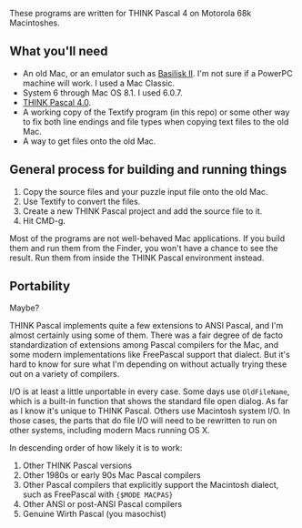 These programs are written for THINK Pascal 4 on Motorola 68k Macintoshes.

## What you'll need

* An old Mac, or an emulator such as [Basilisk II](https://www.emaculation.com/doku.php/basilisk_ii).
  I'm not sure if a PowerPC machine will work. I used a Mac Classic.
* System 6 through Mac OS 8.1. I used 6.0.7.
* [THINK Pascal 4.0](https://www.macintoshrepository.org/1758-symantec-think-pascal-4-0).
* A working copy of the Textify program (in this repo) or some other way to
   fix both line endings and file types when copying text files to the old Mac.
* A way to get files onto the old Mac.

## General process for building and running things

1. Copy the source files and your puzzle input file onto the old Mac.
2. Use Textify to convert the files.
3. Create a new THINK Pascal project and add the source file to it.
4. Hit CMD-g.

Most of the programs are not well-behaved Mac applications. If you build them
and run them from the Finder, you won't have a chance to see the result. Run
them from inside the THINK Pascal environment instead.

## Portability

Maybe?

THINK Pascal implements quite a few extensions to ANSI Pascal, and I'm almost
certainly using some of them. There was a fair degree of de facto
standardization of extensions among Pascal compilers for the Mac, and some
modern implementations like FreePascal support that dialect. But it's hard to
know for sure what I'm depending on without actually trying these out on a 
variety of compilers.

I/O is at least a little unportable in every case. Some days use `OldFileName`,
which is a built-in function that shows the standard file open dialog. As far
as I know it's unique to THINK Pascal. Others use Macintosh system I/O. In
those cases, the parts that do file I/O will need to be rewritten to run on
other systems, including modern Macs running OS X.

In descending order of how likely it is to work:
1. Other THINK Pascal versions
2. Other 1980s or early 90s Mac Pascal compilers
3. Other Pascal compilers that explicitly support the Macintosh dialect, such
   as FreePascal with `{$MODE MACPAS}`
4. Other ANSI or post-ANSI Pascal compilers
5. Genuine Wirth Pascal (you masochist)
